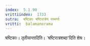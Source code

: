 ```yaml
---
index:  5.1.90
vrittiindex:  1733
sutra:  षष्टिकाः षष्टिरात्रेण पच्यन्ते
vritti:  balamanorama 
---
```


षष्टिकाः। तृतीयान्तादिति। `षष्टिरात्रशब्दा'दिति शेषः। 

